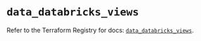 # `data_databricks_views`

Refer to the Terraform Registry for docs: [`data_databricks_views`](https://registry.terraform.io/providers/databricks/databricks/1.37.0/docs/data-sources/views).
